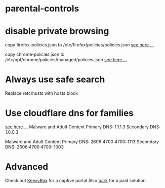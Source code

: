 # parental-controls

# disable private browsing
copy firefox-policies.json to /etc/firefox/policies/policies.json
[see here ...]( https://www.reddit.com/r/Ubuntu/comments/utia1x/how_do_i_disable_private_browsing_on_snap_firefox/)

copy chrome-policies.json to /etc/opt/chrome/policies/managed/policies.json
[see here ...](https://chromeenterprise.google/policies/#IncognitoModeAvailability)

# Always use safe search
Replace /etc/hosts with hosts.block

# Use cloudflare dns for families
[see here ...](https://blog.cloudflare.com/introducing-1-1-1-1-for-families/)
Malware and Adult Content
Primary DNS: 1.1.1.3
Secondary DNS: 1.0.0.3

Malware and Adult Content
Primary DNS: 2606:4700:4700::1113
Secondary DNS: 2606:4700:4700::1003

# Advanced
Check out [KeexyBox](https://keexybox.org/) for a captive portal
Also [bark](https://www.bark.us/) for a paid solution
